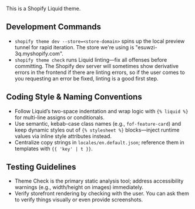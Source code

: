 This is a Shopify Liquid theme.

## Development Commands

- `shopify theme dev --store=<store-domain>` spins up the local preview tunnel for rapid iteration. The store we're using is "esuwzi-3q.myshopify.com".
- `shopify theme check` runs Liquid linting—fix all offenses before committing. The Shopify dev server will sometimes show derivative errors in the frontend if there are linting errors, so if the user comes to you requesting an error be fixed, linting is a good first step.

## Coding Style & Naming Conventions

- Follow Liquid’s two-space indentation and wrap logic with `{% liquid %}` for multi-line assigns or conditionals.
- Use semantic, kebab-case class names (e.g., `fof-feature-card`) and keep dynamic styles out of `{% stylesheet %}` blocks—inject runtime values via inline style attributes instead.
- Centralize copy strings in `locales/en.default.json`; reference them in templates with `{{ 'key' | t }}`.

## Testing Guidelines

- Theme Check is the primary static analysis tool; address accessibility warnings (e.g., width/height on images) immediately.
- Verify storefront rendering by checking with the user. You can ask them to verify things visually or even provide screenshots.
